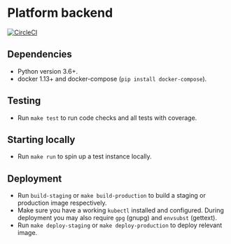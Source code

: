 # Platform backend

[![CircleCI](https://circleci.com/gh/Syncano/syncano-platform/tree/devel.svg?style=svg&circle-token=c74c9c8616a61b9a3ba6281b233be2f5783b8284)](https://circleci.com/gh/Syncano/syncano-platform/tree/devel)

## Dependencies

- Python version 3.6+.
- docker 1.13+ and docker-compose (`pip install docker-compose`).

## Testing

- Run `make test` to run code checks and all tests with coverage. 

## Starting locally

- Run `make run` to spin up a test instance locally.

## Deployment

- Run `build-staging` or `make build-production` to build a staging or production image respectively.
- Make sure you have a working `kubectl` installed and configured. During deployment you may also require `gpg` (gnupg) and `envsubst` (gettext).
- Run `make deploy-staging` or `make deploy-production` to deploy relevant image.

